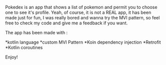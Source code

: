 Pokedex is an app that shows a list of pokemon and permit you to choose one to see it's profile. 
Yeah, of course, it is not a REAL app, it has been made just for fun, I was really bored and wanna try the MVI pattern, so feel free to check my code and give me a feedback if you want. 

The app has been made with : 

*kotlin language
*custom MVI Pattern
*Koin dependency injection
*Retrofit
*Kotlin coroutines


Enjoy!
